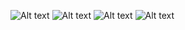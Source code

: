 ![Alt text](alpakas96/poker/blob/main/assets/screenshots/Screen%20Shot%202022-12-02%20at%204.27.10%20PM.png?raw=true "Optional Title")
![Alt text](alpakas96/poker/blob/main/assets/screenshots/Screen%20Shot%202022-12-02%20at%204.27.32%20PM.png?raw=true "Optional Title")
![Alt text](alpakas96/poker/blob/main/assets/screenshots/Screen%20Shot%202022-12-02%20at%204.27.54%20PM.png?raw=true "Optional Title")
![Alt text](blob/main/assets/screenshots/Screen%20Shot%202022-12-02%20at%204.28.07%20PM.png?raw=true "Optional Title")
